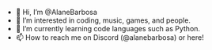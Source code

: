 - 👋 Hi, I’m @AlaneBarbosa
- 👀 I’m interested in coding, music, games, and people.
- 🌱 I’m currently learning code languages such as Python.
- 📫 How to reach me on Discord (@alanebarbosa) or here!

<!---
AlaneBarbosa/AlaneBarbosa is a ✨ special ✨ repository because its `README.md` (this file) appears on your GitHub profile.
You can click the Preview link to take a look at your changes.
--->
